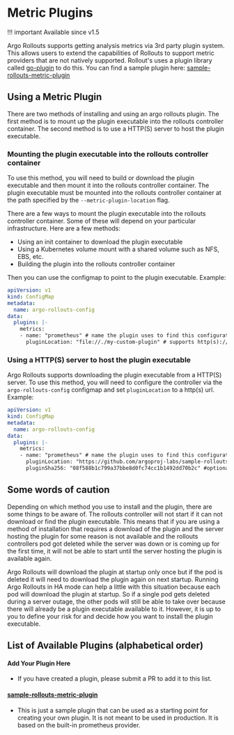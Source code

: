 # Metric Plugins

!!! important Available since v1.5

Argo Rollouts supports getting analysis metrics via 3rd party plugin system. This allows users to extend the capabilities of Rollouts 
to support metric providers that are not natively supported. Rollout's uses a plugin library called
[go-plugin](https://github.com/hashicorp/go-plugin) to do this. You can find a sample plugin 
here: [sample-rollouts-metric-plugin](https://github.com/argoproj-labs/sample-rollouts-metric-plugin)

## Using a Metric Plugin

There are two methods of installing and using an argo rollouts plugin. The first method is to mount up the plugin executable
into the rollouts controller container. The second method is to use a HTTP(S) server to host the plugin executable.

### Mounting the plugin executable into the rollouts controller container

To use this method, you will need to build or download the plugin executable and then mount it into the rollouts controller container.
The plugin executable must be mounted into the rollouts controller container at the path specified by the `--metric-plugin-location` flag.

There are a few ways to mount the plugin executable into the rollouts controller container. Some of these will depend on your
particular infrastructure. Here are a few methods:

* Using an init container to download the plugin executable
* Using a Kubernetes volume mount with a shared volume such as NFS, EBS, etc.
* Building the plugin into the rollouts controller container

Then you can use the configmap to point to the plugin executable. Example:

```yaml
apiVersion: v1
kind: ConfigMap
metadata:
  name: argo-rollouts-config
data:
  plugins: |-
    metrics:
    - name: "prometheus" # name the plugin uses to find this configuration, it must match the name required by the plugin
      pluginLocation: "file://./my-custom-plugin" # supports http(s):// urls and file://
```

### Using a HTTP(S) server to host the plugin executable

Argo Rollouts supports downloading the plugin executable from a HTTP(S) server. To use this method, you will need to 
configure the controller via the `argo-rollouts-config` configmap and set `pluginLocation` to a http(s) url. Example:

```yaml
apiVersion: v1
kind: ConfigMap
metadata:
  name: argo-rollouts-config
data:
  plugins: |-
    metrics:
    - name: "prometheus" # name the plugin uses to find this configuration, it must match the name required by the plugin
      pluginLocation: "https://github.com/argoproj-labs/sample-rollouts-metric-plugin/releases/download/v0.0.3/metric-plugin-linux-amd64" # supports http(s):// urls and file://
      pluginSha256: "08f588b1c799a37bbe8d0fc74cc1b1492dd70b2c" #optional sha256 checksum of the plugin executable
```

## Some words of caution

Depending on which method you use to install and the plugin, there are some things to be aware of.
The rollouts controller will not start if it can not download or find the plugin executable. This means that if you are using
a method of installation that requires a download of the plugin and the server hosting the plugin for some reason is not available and the rollouts
controllers pod got deleted while the server was down or is coming up for the first time, it will not be able to start until 
the server hosting the plugin is available again.

Argo Rollouts will download the plugin at startup only once but if the pod is deleted it will need to download the plugin again on next startup. Running
Argo Rollouts in HA mode can help a little with this situation because each pod will download the plugin at startup. So if a single pod gets
deleted during a server outage, the other pods will still be able to take over because there will already be a plugin executable available to it. However,
it is up to you to define your risk for and decide how you want to install the plugin executable.

## List of Available Plugins (alphabetical order)

#### Add Your Plugin Here
  * If you have created a plugin, please submit a PR to add it to this list.
#### [sample-rollouts-metric-plugin](https://github.com/argoproj-labs/sample-rollouts-metric-plugin)
  * This is just a sample plugin that can be used as a starting point for creating your own plugin. 
It is not meant to be used in production. It is based on the built-in prometheus provider.
